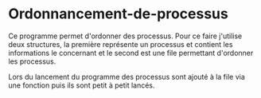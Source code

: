 # Ordonnancement-de-processus

Ce programme permet d'ordonner des processus.
Pour ce faire j'utilise deux structures, la première représente un processus et contient les informations le concernant et le second est une file permettant d'ordonner les processus.

Lors du lancement du programme des processus sont ajouté à la file via une fonction puis ils sont petit à petit lancés.

